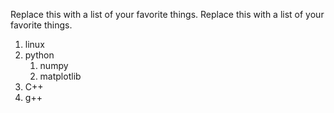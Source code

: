 Replace this with a list of your favorite things.
Replace this with a list of your favorite things.
1. linux
2. python
   1. numpy 
   2. matplotlib
3. C++
4. g++
